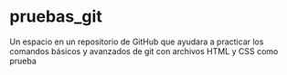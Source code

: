 # pruebas_git
Un espacio en un repositorio de GitHub que ayudara a practicar los comandos básicos y avanzados de git con archivos HTML y CSS como prueba

